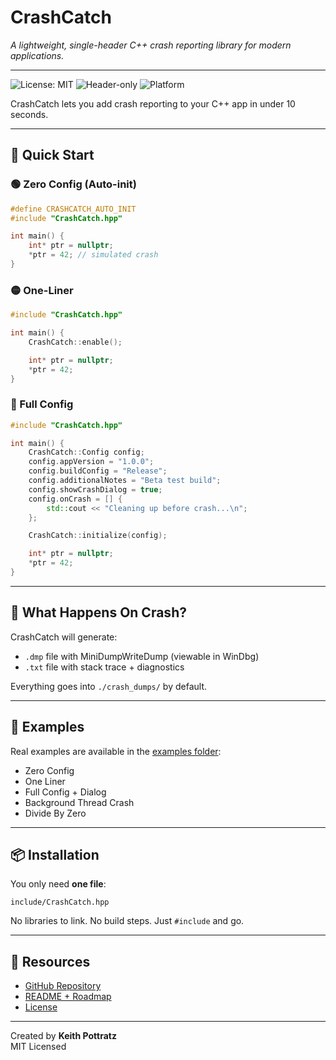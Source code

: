 # CrashCatch

_A lightweight, single-header C++ crash reporting library for modern applications._

---

![License: MIT](https://img.shields.io/badge/License-MIT-blue.svg)
![Header-only](https://img.shields.io/badge/Header--only-yes-green)
![Platform](https://img.shields.io/badge/Platform-Windows-lightblue)

CrashCatch lets you add crash reporting to your C++ app in under 10 seconds.

---

## 🚀 Quick Start

### 🟢 Zero Config (Auto-init)
```cpp
#define CRASHCATCH_AUTO_INIT
#include "CrashCatch.hpp"

int main() {
    int* ptr = nullptr;
    *ptr = 42; // simulated crash
}
```

### 🟡 One-Liner
```cpp
#include "CrashCatch.hpp"

int main() {
    CrashCatch::enable();

    int* ptr = nullptr;
    *ptr = 42;
}
```

### 🔧 Full Config
```cpp
#include "CrashCatch.hpp"

int main() {
    CrashCatch::Config config;
    config.appVersion = "1.0.0";
    config.buildConfig = "Release";
    config.additionalNotes = "Beta test build";
    config.showCrashDialog = true;
    config.onCrash = [] {
        std::cout << "Cleaning up before crash...\n";
    };

    CrashCatch::initialize(config);

    int* ptr = nullptr;
    *ptr = 42;
}
```

---

## 📄 What Happens On Crash?

CrashCatch will generate:
- `.dmp` file with MiniDumpWriteDump (viewable in WinDbg)
- `.txt` file with stack trace + diagnostics

Everything goes into `./crash_dumps/` by default.

---

## 🧪 Examples

Real examples are available in the [examples folder](../examples/):
- Zero Config
- One Liner
- Full Config + Dialog
- Background Thread Crash
- Divide By Zero

---

## 📦 Installation

You only need **one file**:

```text
include/CrashCatch.hpp
```

No libraries to link. No build steps. Just `#include` and go.

---

## 🔗 Resources

- [GitHub Repository](https://github.com/yourusername/CrashCatch)
- [README + Roadmap](../README.md)
- [License](../LICENSE.md)

---

Created by **Keith Pottratz**  
MIT Licensed
